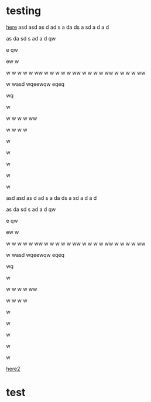 # testing

[here](#test)
asd
asd
as
d
ad
s
a
da
ds
a
sd
a
d
a
d

as
da
sd
s
ad
a
d
qw

e
qw

ew
w

w
w
w
w
w
ww
w
w
w
w
w
ww
w
w
w
w
ww
w
w
w
w
ww

w
wasd
wqeewqw
eqeq

wq


w

w
w
w
w
ww



w
w
w
w


w

w

w

w

w

asd
asd
as
d
ad
s
a
da
ds
a
sd
a
d
a
d

as
da
sd
s
ad
a
d
qw

e
qw

ew
w

w
w
w
w
w
ww
w
w
w
w
w
ww
w
w
w
w
ww
w
w
w
w
ww

w
wasd
wqeewqw
eqeq

wq


w

w
w
w
w
ww



w
w
w
w


w

w

w

w

w



[here2](#testing)
# test
